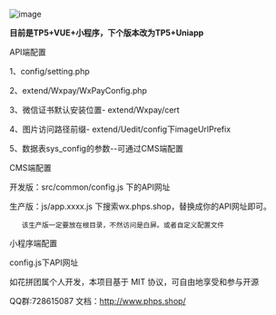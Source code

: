 
![image](http://www.phps.shop/img/xcx.png)

**目前是TP5+VUE+小程序，下个版本改为TP5+Uniapp**


API端配置

1、config/setting.php

2、extend/Wxpay/WxPayConfig.php

3、微信证书默认安装位置- extend/Wxpay/cert

4、图片访问路径前缀- extend/Uedit/config下imageUrlPrefix

5、数据表sys_config的参数--可通过CMS端配置


CMS端配置

开发版：src/common/config.js 下的API网址

生产版：js/app.xxxx.js 下搜索wx.phps.shop，替换成你的API网址即可。

	   该生产版一定要放在根目录，不然访问是白屏。或者自定义配置文件

小程序端配置

config.js下API网址


如花拼团属个人开发，本项目基于 MIT 协议，可自由地享受和参与开源

QQ群:728615087   文档：http://www.phps.shop/
